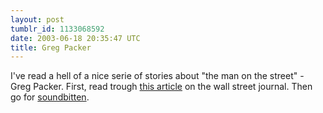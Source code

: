 ```yaml
---
layout: post
tumblr_id: 1133068592
date: 2003-06-18 20:35:47 UTC
title: Greg Packer
---
```


I've read a hell of a nice serie of stories about "the man on the street" - Greg Packer. First, read trough <a href="http://online.wsj.com/article_email/0,,SB105569204828218700,00.html" target="_blank">this article</a> on the wall street journal. Then go for <a href="http://www.soundbitten.com/archives/week_2003_06_08.html#000421" target="_blank">soundbitten</a>.
